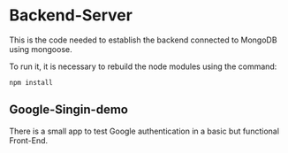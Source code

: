 # Backend-Server

This is the code needed to establish the backend connected to MongoDB using mongoose.

To run it, it is necessary to rebuild the node modules using the command:

```
npm install
```

## Google-Singin-demo
There is a small app to test Google authentication in a basic but functional Front-End.